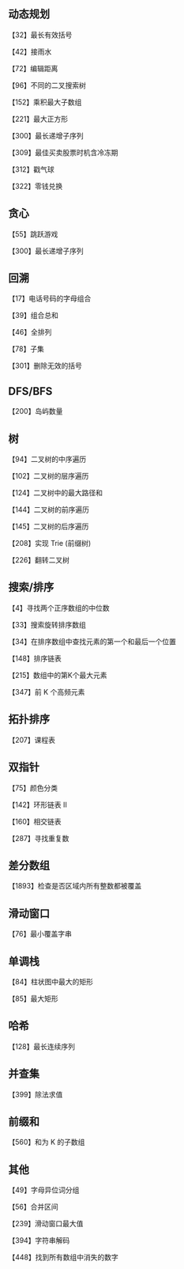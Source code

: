 ## 动态规划

【32】最长有效括号

【42】接雨水

【72】编辑距离

【96】不同的二叉搜索树

【152】乘积最大子数组

【221】最大正方形

【300】最长递增子序列

【309】最佳买卖股票时机含冷冻期

【312】戳气球

【322】零钱兑换



## 贪心

【55】跳跃游戏

【300】最长递增子序列



## 回溯

【17】电话号码的字母组合

【39】组合总和

【46】全排列

【78】子集

【301】删除无效的括号



## DFS/BFS

【200】岛屿数量



## 树

【94】二叉树的中序遍历

【102】二叉树的层序遍历

【124】二叉树中的最大路径和

【144】二叉树的前序遍历

【145】二叉树的后序遍历

【208】实现 Trie (前缀树)

【226】翻转二叉树



## 搜索/排序

【4】寻找两个正序数组的中位数

【33】搜索旋转排序数组

【34】在排序数组中查找元素的第一个和最后一个位置

【148】排序链表

【215】数组中的第K个最大元素

【347】前 K 个高频元素



## 拓扑排序

【207】课程表



## 双指针

【75】颜色分类

【142】环形链表 II

【160】相交链表

【287】寻找重复数



## 差分数组

【1893】检查是否区域内所有整数都被覆盖



## 滑动窗口

【76】最小覆盖字串



## 单调栈

【84】柱状图中最大的矩形

【85】最大矩形



## 哈希

【128】最长连续序列



## 并查集

【399】除法求值



## 前缀和

【560】和为 K 的子数组



## 其他

【49】字母异位词分组

【56】合并区间

【239】滑动窗口最大值

【394】字符串解码

【448】找到所有数组中消失的数字
